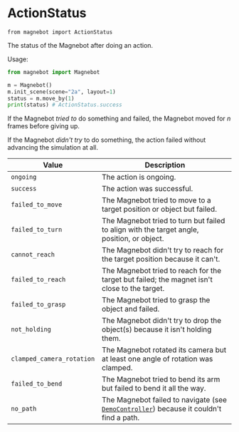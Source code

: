 # ActionStatus

`from magnebot import ActionStatus`

The status of the Magnebot after doing an action.

Usage:

```python
from magnebot import Magnebot

m = Magnebot()
m.init_scene(scene="2a", layout=1)
status = m.move_by(1)
print(status) # ActionStatus.success
```

If the Magnebot _tried to_ do something and failed, the Magnebot moved for _n_ frames before giving up.

If the Magnebot _didn't try_ to do something, the action failed without advancing the simulation at all.

| Value | Description |
| --- | --- |
| `ongoing` | The action is ongoing. |
| `success` | The action was successful. |
| `failed_to_move` | The Magnebot tried to move to a target position or object but failed. |
| `failed_to_turn` | The Magnebot tried to turn but failed to align with the target angle, position, or object. |
| `cannot_reach` | The Magnebot didn't try to reach for the target position because it can't. |
| `failed_to_reach` | The Magnebot tried to reach for the target but failed; the magnet isn't close to the target. |
| `failed_to_grasp` | The Magnebot tried to grasp the object and failed. |
| `not_holding` | The Magnebot didn't try to drop the object(s) because it isn't holding them. |
| `clamped_camera_rotation` | The Magnebot rotated its camera but at least one angle of rotation was clamped. |
| `failed_to_bend` | The Magnebot tried to bend its arm but failed to bend it all the way. |
| `no_path` | The Magnebot failed to navigate (see [`DemoController`](demo_controller.md)) because it couldn't find a path. |
